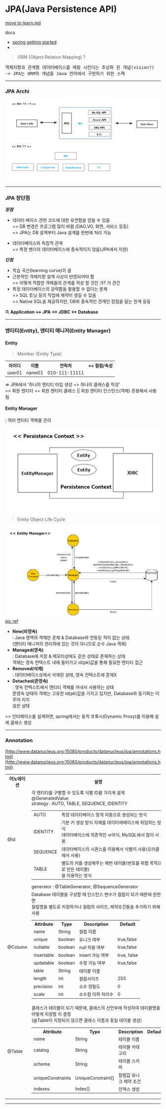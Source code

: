 # JPA(Java Persistence API)

[move to learn.md](https://github.com/zacscoding/spring-boot-book/blob/master/learn.md)

docs
- [spring getting started](https://spring.io/guides/gs/accessing-data-jpa/)
-


> ORM (Object Relation Mapping) ?

<pre>
객체지향과 관계형 데이터베이스를 매핑 시킨다는 추상화 된 개념(vision?)  
-> JPA는 ORM의 개념을 Java 언어에서 구현하기 위한 스팩
</pre>

---

### JPA Archi

![JPA INTRO](./pics/[ch02-01]jpa_intro.png)

---

### JPA 장단점

***장점***  

- 데이터 베이스 관련 코드에 대한 유연함을 얻을 수 있음  
=> DB 변경은 프로그램 많이 바뀜 (DAO,VO, 화면, 서비스 등등)  
=> JPA는 DB 설계부터 Java 설계를 한번에 처리 가능

- 데이터베이스와 독립적 관계  
=> 특정 벤더의 데이터베이스에 종속적이지 않음(JPA에서 지원)  

***단점***  

- 학습 곡선(learning curve)이 큼
- 근본적인 객체지향 설계 사상이 반영되어야 함  
=> 어떻게 적합한 객체들의 관계를 작성 할 것인 가? 가 관건
- 특정 데이터베이스의 강력함을 활용할 수 없다는 문제  
=> SQL 튜닝 등의 작업에 제약이 생길 수 있음  
=> Native SQL을 제공하지만, DB와 종속적인 관계인 장점을 잃는 한계 등등

즉 **Application <-> JPA <->  JDBC <-> Database**

---

### 엔티티(Entity), 엔티티 매니저(Entity Manager)

#### Entity

> Member (Entity Type)

<table>
  <tr>
    <th>아이디</th><th>이름</th><th>연락처</th><th><< 컬럼/속성</th>
  </tr>
  <tr>
    <td>user01</td><td>name01</td><td>010-111-11111</td><td></td>
  </tr>
</table>

=> JPA에서 '하나의 엔티티 타입 생성 => 하나의 클래스를 작성'  
=> 회원 엔티티 == 회원 엔티티 클래스 || 회원 엔티티 인스턴스(객체) 혼용해서 사용 됨  

#### Entity Manager
; 여러 엔티티 객체를 관리

![JPA INTRO](./pics/[ch02-02]jpa_persistence_context.png)


> Entity Object Life Cycle

![JPA INTRO](./pics/[ch02-03]jpa_entity_manager.png)
[pic ref](https://vladmihalcea.com/2014/07/30/a-beginners-guide-to-jpa-hibernate-entity-state-transitions/)

- **New(비영속)**  
: Java 영역의 객체만 존재 & Database와 연동된 적이 없는 상태.  
(엔티티 매니저의 관리하에 있는 것이 아니므로 순수 Java 객체)  
- **Managed(영속)**  
: Database에 저장 & 메모리상에도 같은 상태로 존재하는 상태  
객체는 영속 컨텍스트 내에 들어가고 id(pk)값을 통해 필요한 엔티티 접근
- **Removed(삭제)**  
: 데이터베이스상에서 삭제된 상태, 영속 컨텍스트에 존재X  
- **Detached(준영속)**  
: 영속 컨텍스트에서 엔티티 객체를 꺼내서 사용하는 상태  
준영속 상태의 객체는 고유한 id(pk)값을 가지고 있지만, Database와 동기화는 이루어 지지   
않은 상태


=> 인터페이스를 설계하면, spring에서는 동적 프록시(Dynamic Proxy)를 이용해 실제 클래스 생성


---

### Annotation

[http://www.datanucleus.org:15080/products/datanucleus/jpa/annotations.html](http://www.datanucleus.org:15080/products/datanucleus/jpa/annotations.html)

<table>
  <tr>
    <th>어노테이션</th><th>설명</th>
  </tr>
  <tr>
    <td>@Id</td>
    <td>
      각 엔티티를 구별할 수 있도록 식별 ID를 가지게 설계 <br />
      @GeneratedValue <br />
      strategy : AUTO, TABLE, SEQUENCE, IDENTITY <br />      
      <table>
        <tr>
          <td>AUTO</td>
          <td>특정 데이터베이스 맞게 자동으로 생성되는 방식</td>
        </tr>
        <tr>
          <td>IDENTITY</td>
          <td>기본 키 생성 방식 자체를 데이터에베이스에 위임하는 방식 <br />
            데이터베이스에 의존적인 ㅂ아식, MySQL에서 많이 사용
          </td>
        </tr>
        <tr>
          <td>SEQUENCE</td>
          <td>데이터베이스의 시퀀스를 이용해서 식별키 사용(오라클에서 사용)</td>
        </tr>
        <tr>
          <td>TABLE</td>
          <td>별도의 키를 생성해주는 채번 테이블(번호를 취할 목적으로 만든 테이블)<br />
          을 이용하는 방식
          </td>
        </tr>
      </table>
      generator : @TableGenerator, @SequenceGenerator <br />
    </td>    
  </tr>
  <tr>
    <td>@Column</td>
    <td>
      Database 테이블을 구성할 때 인스턴스 변수가 컬럼이 되기 때문에 원한다면 <br />
      컬럼명을 별도로 지정하거나 컬럼의 사이즈, 제약조건들을 추가하기 위해 사용 <br />
      <table>
        <tr>
          <th>Attribute</th><th>Type</th><th>Description</th><th>Default</th>
        </tr>
        <tr>
          <td>name</td>
          <td>String</td>
          <td>컬럼 이름</td>
          <td></td>
        </tr>
        <tr>
          <td>unique</td>
          <td>boolean</td>
          <td>유니크 여부</td>
          <td>true,false</td>
        </tr>
        <tr>
          <td>nullable</td>
          <td>boolean</td>
          <td>null 허용 여부</td>
          <td>true,false</td>
        </tr>
        <tr>
          <td>insertable</td>
          <td>boolean</td>
          <td>insert 가능 여부</td>
          <td>true, false</td>
        </tr>
        <tr>
          <td>updatable</td>
          <td>boolean</td>
          <td>수정 가능 여부</td>
          <td>true,false</td>
        </tr>
        <tr>
          <td>table</td>
          <td>String</td>
          <td>테이블 이름</td>
          <td></td>
        </tr>
        <tr>
          <td>length</td>
          <td>int</td>
          <td>컬럼사이즈</td>
          <td>255</td>
        </tr>
        <tr>
          <td>precision</td>
          <td>int</td>
          <td>소수 정밀도</td>
          <td>0</td>
        </tr>
        <tr>
          <td>scale</td>
          <td>int</td>
          <td>소수점 이하 자리수</td>
          <td>0</td>
        </tr>        
      </table>
    </td>    
  </tr>
  <tr>
    <td>@Table</td>
    <td>
      클래스가 테이블이 되기 때문에, 클래스의 선언부에 작성하여 테이블명을 어떻게 지정할 지 결정 <br />
      (@Table이 지정되지 않으면 클래스 이름과 동일 테이블 생성) <br />
      <table>
        <tr>
          <th>Attribute</th><th>Type</th><th>Description</th><th>Default</th>
        </tr>
        <tr>
          <td>name</td> <td>String</td> <td>테이블 이름</td> <td></td>
        </tr>
        <tr>
          <td>catalog</td> <td>String</td> <td>테이블 카테고리</td> <td></td>
        </tr>
        <tr>
          <td>schema</td> <td>String</td> <td>테이블 스키마</td> <td></td>
        </tr>
        <tr>
          <td>uniqueConstraints</td> <td>UniqueConstraint[]</td> <td>칼럼값 유니크 제약 조건</td> <td></td>
        </tr>
        <tr>
          <td>indexes</td> <td>Index[]</td> <td>인덱스 생성</td> <td></td>
        </tr>        
      </table>
    </td>    
  </tr>  
</table>


---

